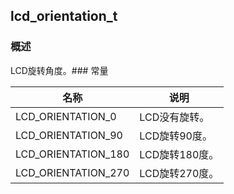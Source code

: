 ## lcd\_orientation\_t
### 概述
LCD旋转角度。### 常量
<p id="lcd_orientation_t_consts">

| 名称 | 说明 | 
| -------- | ------- | 
| LCD\_ORIENTATION\_0 | LCD没有旋转。 |
| LCD\_ORIENTATION\_90 | LCD旋转90度。 |
| LCD\_ORIENTATION\_180 | LCD旋转180度。 |
| LCD\_ORIENTATION\_270 | LCD旋转270度。 |
